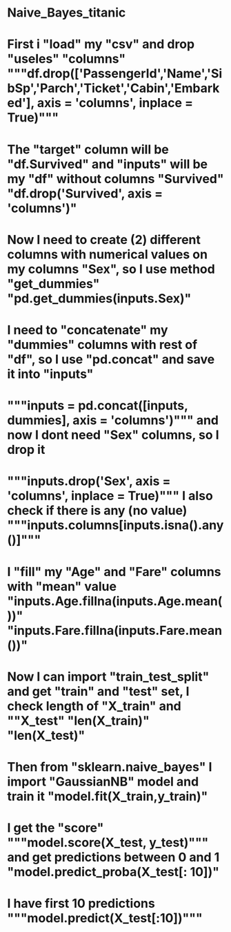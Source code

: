 # Naive_Bayes_titanic
# First i "load" my "csv" and drop "useles" "columns" """df.drop(['PassengerId','Name','SibSp','Parch','Ticket','Cabin','Embarked'],  axis = 'columns', inplace = True)"""
# The "target" column will be "df.Survived" and "inputs" will be my "df" without columns "Survived" "df.drop('Survived', axis = 'columns')"
# Now I need to create (2) different columns with numerical values on my columns "Sex", so I use method "get_dummies" "pd.get_dummies(inputs.Sex)"
# I need to "concatenate" my "dummies" columns with rest of "df", so I use "pd.concat" and save it into "inputs" 
# """inputs = pd.concat([inputs, dummies], axis = 'columns')""" and now I dont need "Sex" columns, so I drop it 
# """inputs.drop('Sex', axis = 'columns', inplace = True)""" I also check if there is any (no value) """inputs.columns[inputs.isna().any()]"""
# I "fill" my "Age" and "Fare" columns with "mean" value "inputs.Age.fillna(inputs.Age.mean())" "inputs.Fare.fillna(inputs.Fare.mean())"
# Now I can import "train_test_split" and get "train" and "test" set, I check length of "X_train" and ""X_test" "len(X_train)" "len(X_test)"
# Then from "sklearn.naive_bayes" I import "GaussianNB" model and train it "model.fit(X_train,y_train)"
# I get the "score" """model.score(X_test, y_test)""" and get predictions between 0 and 1 "model.predict_proba(X_test[: 10])"
# I have first 10 predictions """model.predict(X_test[:10])"""
